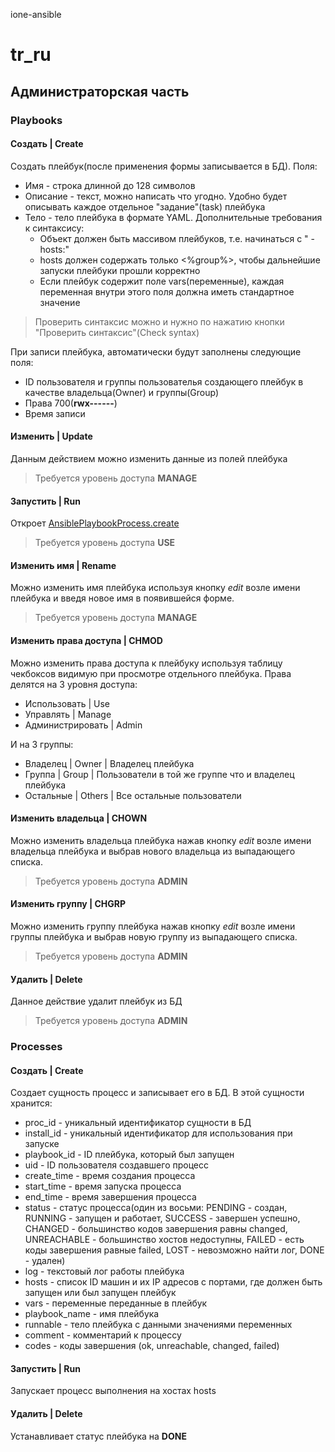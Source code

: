 ione-ansible

# tr_ru

## Администраторская часть

### Playbooks

#### Создать | Create
Создать плейбук(после применения формы записывается в БД). Поля:
* Имя - строка длинной до 128 символов
* Описание - текст, можно написать что угодно. Удобно будет описывать каждое отдельное "задание"(task) плейбука
* Тело - тело плейбука в формате YAML. Дополнительные требования к синтаксису:
    * Объект должен быть массивом плейбуков, т.е. начинаться с " - hosts:"
    * hosts должен содержать только <%group%>, чтобы дальнейшие запуски плейбуки прошли корректно
    * Если плейбук содержит поле vars(переменные), каждая переменная внутри этого поля должна иметь стандартное значение
> Проверить синтаксис можно и нужно по нажатию кнопки "Проверить синтаксис"(Check syntax)

При записи плейбука, автоматически будут заполнены следующие поля:
* ID пользователя и группы пользователья создающего плейбук в качестве владельца(Owner) и группы(Group) 
* Права 700(**rwx\-\-\-\-\-\-**)
* Время записи

#### Изменить | Update
Данным действием можно изменить данные из полей плейбука
> Требуется уровень доступа **MANAGE**

#### Запустить | Run
Откроет [AnsiblePlaybookProcess.create](#label-Создать+|+Create)
> Требуется уровень доступа **USE**

#### Изменить имя           | Rename
Можно изменить имя плейбука используя кнопку *edit* возле имени плейбука и введя новое имя в появившейся форме.
> Требуется уровень доступа **MANAGE**

#### Изменить права доступа | CHMOD
Можно изменить права доступа к плейбуку используя таблицу чекбоксов видимую при просмотре отдельного плейбука.
Права делятся на 3 уровня доступа:
* Использовать      | Use
* Управлять         | Manage
* Администрировать  | Admin

И на 3 группы:
* Владелец      | Owner     | Владелец плейбука
* Группа        | Group     | Пользователи в той же группе что и владелец плейбука
* Остальные     | Others    | Все остальные пользователи

#### Изменить владельца     | CHOWN
Можно изменить владельца плейбука нажав кнопку *edit* возле имени владельца плейбука и выбрав нового владельца из выпадающего списка.
> Требуется уровень доступа **ADMIN**

#### Изменить группу        | CHGRP
Можно изменить группу плейбука нажав кнопку *edit* возле имени группы плейбука и выбрав новую группу из выпадающего списка.
> Требуется уровень доступа **ADMIN**

#### Удалить                | Delete
Данное действие удалит плейбук из БД
> Требуется уровень доступа **ADMIN**


### Processes

#### Создать    | Create
Создает сущность процесс и записывает его в БД.
В этой сущности хранится:
* proc_id - уникальный идентификатор сущности в БД
* install_id - уникальный идентификатор для использования при запуске
* playbook_id - ID плейбука, который был запущен
* uid - ID пользователя создавшего процесс
* create_time - время создания процесса
* start_time - время запуска процесса
* end_time - время завершения процесса
* status - статус процесса(один из восьми: PENDING - создан, RUNNING - запущен и работает, SUCCESS - завершен успешно, CHANGED - большинство кодов завершения равны changed, UNREACHABLE - большинство хостов недоступны, FAILED - есть коды завершения равные failed, LOST - невозможно найти лог, DONE - удален)
* log - текстовый лог работы плейбука
* hosts - список ID машин и их IP адресов с портами, где должен быть запущен или был запущен плейбук
* vars - переменные переданные в плейбук
* playbook_name - имя плейбука
* runnable - тело плейбука с данными значениями переменных
* comment - комментарий к процессу
* codes - коды завершения (ok, unreachable, changed, failed)


#### Запустить  | Run
Запускает процесс выполнения на хостах hosts

#### Удалить    | Delete
Устанавливает статус плейбука на **DONE**